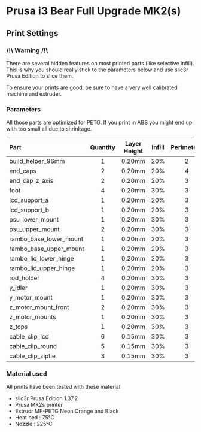# Prusa i3 Bear Full Upgrade MK2(s)

## Print Settings

### /!\ Warning /!\

There are several hidden features on most printed parts (like selective infill). This is why you should really stick to the parameters below and use slic3r Prusa Edition to slice them.

To ensure your prints are good, be sure to have a very well calibrated machine and extruder.


### Parameters

All those parts are optimized for PETG. If you print in ABS you might end up with too small all due to shrinkage.

| Part | Quantity | Layer Height | Infill | Perimeters | Top/Bottom Layers | Brim |
|:----|:----:|:----:|:----:|:----:|:----:|:----:|
| build_helper_96mm      | 1 | 0.20mm | 20% | 2 | 5 | No |
| end_caps               | 2 | 0.20mm | 20% | 4 | 5 | No |
| end_cap_z_axis         | 2 | 0.20mm | 20% | 3 | 5 | No |
| foot                   | 4 | 0.20mm | 30% | 3 | 5 | No |
| lcd_support_a          | 1 | 0.20mm | 20% | 3 | 5 | No |
| lcd_support_b          | 1 | 0.20mm | 20% | 3 | 5 | No |
| psu_lower_mount        | 1 | 0.20mm | 30% | 3 | 5 | No |
| psu_upper_mount        | 2 | 0.20mm | 30% | 3 | 5 | No |
| rambo_base_lower_mount | 1 | 0.20mm | 20% | 3 | 5 | No |
| rambo_base_upper_mount | 1 | 0.20mm | 20% | 3 | 5 | No |
| rambo_lid_lower_hinge  | 1 | 0.20mm | 20% | 3 | 5 | No |
| rambo_lid_upper_hinge  | 1 | 0.20mm | 20% | 3 | 5 | No |
| rod_holder             | 4 | 0.20mm | 30% | 3 | 5 | No |
| y_idler                | 1 | 0.20mm | 30% | 3 | 5 | No |
| y_motor_mount          | 1 | 0.20mm | 30% | 3 | 5 | Recommended |
| z_motor_mount_front    | 2 | 0.20mm | 30% | 3 | 5 | No |
| z_motor_mounts         | 1 | 0.20mm | 30% | 3 | 5 | Recommended |
| z_tops                 | 1 | 0.20mm | 30% | 3 | 5 | Recommended |
| cable_clip_lcd         | 6 | 0.15mm | 30% | 3 | 5 | No |
| cable_clip_round       | 5 | 0.15mm | 30% | 3 | 5 | No |
| cable_clip_ziptie      | 3 | 0.15mm | 30% | 3 | 5 | No |


### Material used

All prints have been tested with these material

* slic3r Prusa Edition 1.37.2
* Prusa MK2s printer
* Extrudr MF-PETG Neon Orange and Black
* Heat bed : 75°C
* Nozzle : 225°C